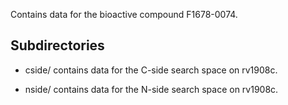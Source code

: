 Contains data for the bioactive compound F1678-0074.

## Subdirectories

- cside/ contains data for the C-side search space on rv1908c.

- nside/ contains data for the N-side search space on rv1908c.

